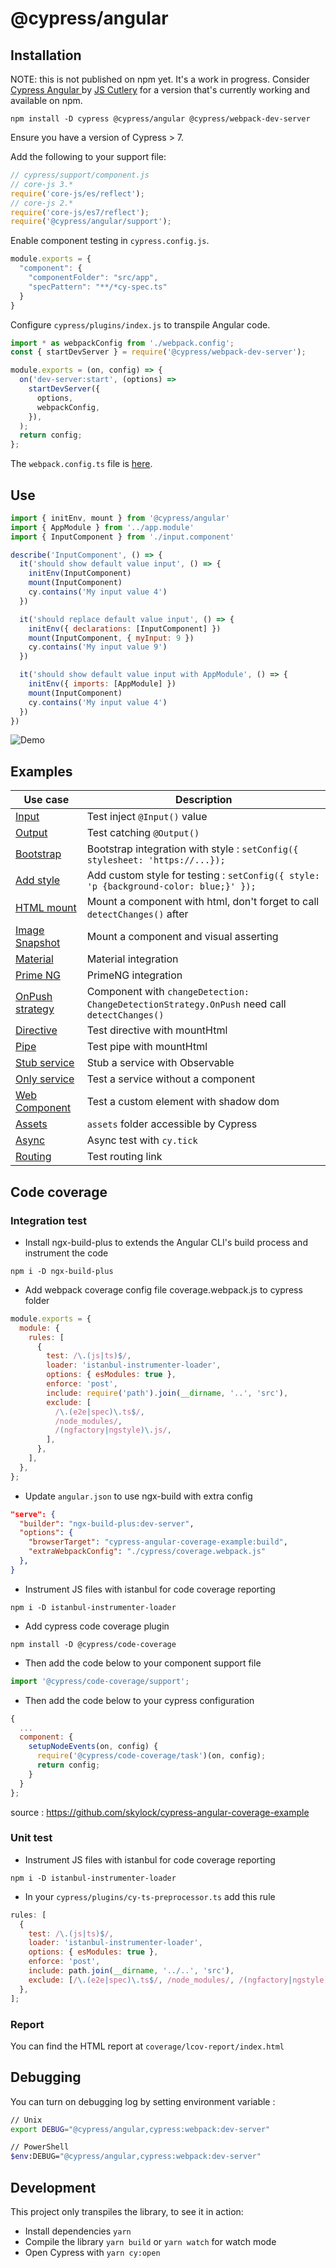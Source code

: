 # @cypress/angular

## Installation

NOTE: this is not published on npm yet. It's a work in progress. Consider [Cypress Angular
](https://github.com/jscutlery/test-utils/tree/main/packages/cypress-angular) by [JS Cutlery](https://github.com/jscutlery) for a version that's currently working and available on npm.

```shell
npm install -D cypress @cypress/angular @cypress/webpack-dev-server
```

Ensure you have a version of Cypress > 7. 

Add the following to your support file:

```js
// cypress/support/component.js
// core-js 3.*
require('core-js/es/reflect');
// core-js 2.*
require('core-js/es7/reflect');
require('@cypress/angular/support');
```

Enable component testing in `cypress.config.js`.

```js
module.exports = {
  "component": {
    "componentFolder": "src/app",
    "specPattern": "**/*cy-spec.ts"
  }
}
```

Configure `cypress/plugins/index.js` to transpile Angular code.

```javascript
import * as webpackConfig from './webpack.config';
const { startDevServer } = require('@cypress/webpack-dev-server');

module.exports = (on, config) => {
  on('dev-server:start', (options) =>
    startDevServer({
      options,
      webpackConfig,
    }),
  );
  return config;
};
```

The `webpack.config.ts` file is [here](cypress/plugins/webpack.config.ts).

## Use

```js
import { initEnv, mount } from '@cypress/angular'
import { AppModule } from '../app.module'
import { InputComponent } from './input.component'

describe('InputComponent', () => {
  it('should show default value input', () => {
    initEnv(InputComponent)
    mount(InputComponent)
    cy.contains('My input value 4')
  })

  it('should replace default value input', () => {
    initEnv({ declarations: [InputComponent] })
    mount(InputComponent, { myInput: 9 })
    cy.contains('My input value 9')
  })

  it('should show default value input with AppModule', () => {
    initEnv({ imports: [AppModule] })
    mount(InputComponent)
    cy.contains('My input value 4')
  })
})

```

![Demo](images/demo.png)

## Examples

| Use case                                             | Description                                                                                  |
| ---------------------------------------------------- | -------------------------------------------------------------------------------------------- |
| [Input](src/app/input)                               | Test inject `@Input()` value                                                                 |
| [Output](src/app/output-subscribe)                   | Test catching `@Output()`                                                                    |
| [Bootstrap](src/app/bootstrap-button)                | Bootstrap integration with style : `setConfig({ stylesheet: 'https://...});`                 |
| [Add style](src/app/add-style)                       | Add custom style for testing : `setConfig({ style: 'p {background-color: blue;}' });`        |
| [HTML mount](src/app/html-mount)                     | Mount a component with html, don't forget to call `detectChanges()` after                    |
| [Image Snapshot](src/app/image-snapshot)             | Mount a component and visual asserting                                                       |
| [Material](src/app/material-button)                  | Material integration                                                                         |
| [Prime NG](src/app/primeng-button)                   | PrimeNG integration                                                                          |
| [OnPush strategy](src/app/on-push-strat)             | Component with `changeDetection: ChangeDetectionStrategy.OnPush` need call `detectChanges()` |
| [Directive](src/app/directives/highlight)            | Test directive with mountHtml                                                                |
| [Pipe](src/app/pipes/capitalize)                     | Test pipe with mountHtml                                                                     |
| [Stub service](src/app/service-stub)                 | Stub a service with Observable                                                               |
| [Only service](src/app/my-values.service.cy-spec.ts) | Test a service without a component                                                           |
| [Web Component](src/app/use-custom-element)          | Test a custom element with shadow dom                                                        |
| [Assets](src/app/assets-image)                       | `assets` folder accessible by Cypress                                                        |
| [Async](src/app/timeout)                             | Async test with `cy.tick`                                                                    |
| [Routing](src/app/routing)                           | Test routing link                                                                            |

## Code coverage

### Integration test

- Install ngx-build-plus to extends the Angular CLI's build process and instrument the code

`npm i -D ngx-build-plus`

- Add webpack coverage config file coverage.webpack.js to cypress folder

```javascript
module.exports = {
  module: {
    rules: [
      {
        test: /\.(js|ts)$/,
        loader: 'istanbul-instrumenter-loader',
        options: { esModules: true },
        enforce: 'post',
        include: require('path').join(__dirname, '..', 'src'),
        exclude: [
          /\.(e2e|spec)\.ts$/,
          /node_modules/,
          /(ngfactory|ngstyle)\.js/,
        ],
      },
    ],
  },
};
```

- Update `angular.json` to use ngx-build with extra config

```json
"serve": {
  "builder": "ngx-build-plus:dev-server",
  "options": {
    "browserTarget": "cypress-angular-coverage-example:build",
    "extraWebpackConfig": "./cypress/coverage.webpack.js"
  },
}
```

- Instrument JS files with istanbul for code coverage reporting

`npm i -D istanbul-instrumenter-loader`

- Add cypress code coverage plugin

`npm install -D @cypress/code-coverage`

- Then add the code below to your component support file

```javascript
import '@cypress/code-coverage/support';
```
- Then add the code below to your cypress configuration
```js
{
  ...
  component: {
    setupNodeEvents(on, config) {
      require('@cypress/code-coverage/task')(on, config);
      return config;
    }
  }
};
```

source : <https://github.com/skylock/cypress-angular-coverage-example>

### Unit test

- Instrument JS files with istanbul for code coverage reporting

`npm i -D istanbul-instrumenter-loader`

- In your `cypress/plugins/cy-ts-preprocessor.ts` add this rule

```javascript
rules: [
  {
    test: /\.(js|ts)$/,
    loader: 'istanbul-instrumenter-loader',
    options: { esModules: true },
    enforce: 'post',
    include: path.join(__dirname, '../..', 'src'),
    exclude: [/\.(e2e|spec)\.ts$/, /node_modules/, /(ngfactory|ngstyle)\.js/],
  },
];
```

### Report

You can find the HTML report at `coverage/lcov-report/index.html`

## Debugging

You can turn on debugging log by setting environment variable :

```bash
// Unix
export DEBUG="@cypress/angular,cypress:webpack:dev-server"

// PowerShell
$env:DEBUG="@cypress/angular,cypress:webpack:dev-server"
```

## Development

This project only transpiles the library, to see it in action:

- Install dependencies `yarn`
- Compile the library `yarn build` or `yarn watch` for watch mode
- Open Cypress with `yarn cy:open`
